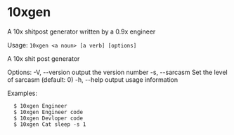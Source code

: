 # 10xgen
A 10x shitpost generator written by a 0.9x engineer

Usage: `10xgen <a noun> [a verb] [options]`

A 10x shit post generator

Options:
  -V, --version         output the version number
  -s, --sarcasm <type>  Set the level of sarcasm (default: 0)
  -h, --help            output usage information

Examples:
```
  $ 10xgen Engineer
  $ 10xgen Engineer code
  $ 10xgen Devloper code
  $ 10xgen Cat sleep -s 1
  ```
